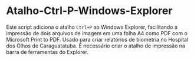 # Atalho-Ctrl-P-Windows-Explorer
Este script adiciona o atalho `Ctrl+P` ao Windows Explorer, facilitando a impressão de dois arquivos de imagem em uma folha A4 como PDF com o Microsoft Print to PDF. Usado para criar relatórios de biometria no Hospital dos Olhos de Caraguatatuba. É necessário criar o atalho de impressão na barra de ferramentas do Explorer.
